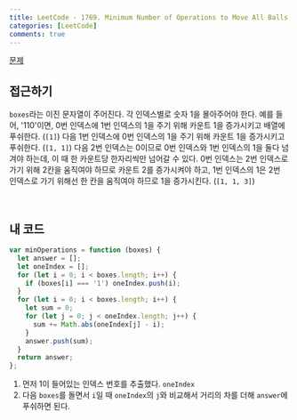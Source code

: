 ```yaml
---
title: LeetCode - 1769. Minimum Number of Operations to Move All Balls to Each Box
categories: [LeetCode]
comments: true
---
```


[문제](https://leetcode.com/problems/minimum-number-of-operations-to-move-all-balls-to-each-box/)

## 접근하기

`boxes`라는 이진 문자열이 주어진다. 각 인덱스별로 숫자 1을 몰아주어야 한다.
예를 들어, '110'이면, 0번 인덱스에 1번 인덱스의 1을 주기 위해 카운트 1을 증가시키고 배열에 푸쉬한다. (`[1]`) 다음 1번 인덱스에 0번 인덱스의 1을 주기 위해 카운트 1을 증가시키고 푸쉬한다. (`[1, 1]`) 다음 2번 인덱스는 0이므로 0번 인덱스와 1번 인덱스의 1을 둘다 넘겨야 하는데, 이 때 한 카운트당 한자리씩만 넘어갈 수 있다. 0번 인덱스는 2번 인덱스로 가기 위해 2칸을 움직여야 하므로 카운트 2를 증가시켜야 하고, 1번 인덱스의 1은 2번 인덱스로 가기 위해선 한 칸을 움직여야 하므로 1을 증가시킨다. (`[1, 1, 3]`)

<br>

## 내 코드

```js
var minOperations = function (boxes) {
  let answer = [];
  let oneIndex = [];
  for (let i = 0; i < boxes.length; i++) {
    if (boxes[i] === '1') oneIndex.push(i);
  }
  for (let i = 0; i < boxes.length; i++) {
    let sum = 0;
    for (let j = 0; j < oneIndex.length; j++) {
      sum += Math.abs(oneIndex[j] - i);
    }
    answer.push(sum);
  }
  return answer;
};
```

1. 먼저 1이 들어있는 인덱스 번호를 추출했다. `oneIndex`
2. 다음 `boxes`를 돌면서 `i`일 때 `oneIndex`의 `j`와 비교해서 거리의 차를 더해 `answer`에 푸쉬하면 된다.

